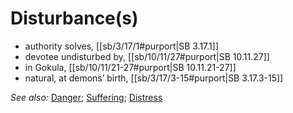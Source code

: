 # Disturbance(s)

* authority solves, [[sb/3/17/1#purport|SB 3.17.1]]
* devotee undisturbed by, [[sb/10/11/27#purport|SB 10.11.27]]
* in Gokula, [[sb/10/11/21-27#purport|SB 10.11.21-27]]
* natural, at demons’ birth, [[sb/3/17/3-15#purport|SB 3.17.3-15]]

*See also:* [Danger](entries/danger.md); [Suffering](entries/suffering.md); [Distress](entries/distress.md)
